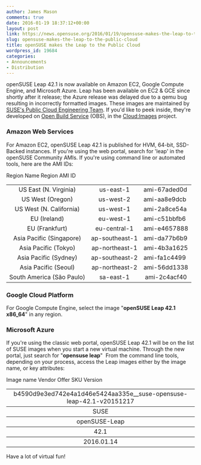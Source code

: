 ```yaml
---
author: James Mason
comments: true
date: 2016-01-19 18:37:12+00:00
layout: post
link: https://news.opensuse.org/2016/01/19/opensuse-makes-the-leap-to-the-public-cloud/
slug: opensuse-makes-the-leap-to-the-public-cloud
title: openSUSE makes the Leap to the Public Cloud
wordpress_id: 19684
categories:
- Announcements
- Distribution
---
```


openSUSE Leap 42.1 is now available on Amazon EC2, Google Compute Engine, and Microsoft Azure. Leap has been available on EC2 & GCE since shortly after it release; the Azure release was delayed due to a qemu bug resulting in incorrectly formatted images. These images are maintained by [SUSE's Public Cloud Engineering Team](http://suse.com/public-cloud). If you'd like to peek inside, they're developed on [Open Build Service](https://build.opensuse.org/) (OBS), in the [Cloud:Images](https://build.opensuse.org/project/show/Cloud:Images:Leap_42.1) project.



<!-- more -->


### Amazon Web Services


For Amazon EC2, openSUSE Leap 42.1 is published for HVM, 64-bit, SSD-Backed instances. If you're using the web portal, search for 'leap' in the openSUSE Community AMIs. If you're using command line or automated tools, here are the AMI IDs:
<table >

<tr >
Region Name
Region
AMI ID
</tr>

<tbody >
<tr >

<td style="text-align: center;" >US East (N. Virginia)
</td>

<td style="text-align: center;" >us-east-1
</td>

<td >ami-67aded0d
</td>
</tr>
<tr >

<td style="text-align: center;" >US West (Oregon)
</td>

<td style="text-align: center;" >us-west-2
</td>

<td >ami-aa8e9dcb
</td>
</tr>
<tr >

<td style="text-align: center;" >US West (N. California)
</td>

<td style="text-align: center;" >us-west-1
</td>

<td >ami-2a8ce54a
</td>
</tr>
<tr >

<td style="text-align: center;" >EU (Ireland)
</td>

<td style="text-align: center;" >eu-west-1
</td>

<td >ami-c51bbfb6
</td>
</tr>
<tr >

<td style="text-align: center;" >EU (Frankfurt)
</td>

<td style="text-align: center;" >eu-central-1
</td>

<td >ami-e4657888
</td>
</tr>
<tr >

<td style="text-align: center;" >Asia Pacific (Singapore)
</td>

<td style="text-align: center;" >ap-southeast-1
</td>

<td >ami-da77b6b9
</td>
</tr>
<tr >

<td style="text-align: center;" >Asia Pacific (Tokyo)
</td>

<td style="text-align: center;" >ap-northeast-1
</td>

<td >ami-4b3a1625
</td>
</tr>
<tr >

<td style="text-align: center;" >Asia Pacific (Sydney)
</td>

<td style="text-align: center;" >ap-southeast-2
</td>

<td >ami-fa1c4499
</td>
</tr>
<tr >

<td style="text-align: center;" >Asia Pacific (Seoul)
</td>

<td style="text-align: center;" >ap-northeast-2
</td>

<td >ami-56dd1338
</td>
</tr>
<tr >

<td style="text-align: center;" >South America (São Paulo)
</td>

<td style="text-align: center;" >sa-east-1
</td>

<td style="text-align: center;" >ami-2c4acf40
</td>
</tr>
</tbody>
</table>



### Google Cloud Platform


For Google Compute Engine, select the image "**openSUSE Leap 42.1 x86_64**" in any region.




### Microsoft Azure


If you're using the classic web portal, openSUSE Leap 42.1 will be on the list of SUSE images when you start a new virtual machine. Through the new portal, just search for "**opensuse leap**"  From the command line tools, depending on your process, access the Leap images either by the image name, or key attributes:
<table cellpadding="3" >

<tr >
Image name
</tr>

<tbody >
<tr >

<td style="text-align: center;" >b4590d9e3ed742e4a1d46e5424aa335e__suse-opensuse-leap-42.1-v20151217
</td>
</tr>
</tbody>

<tr >
Vendor
</tr>

<tbody >
<tr >

<td style="text-align: center;" >SUSE
</td>
</tr>
</tbody>

<tr >
Offer
</tr>

<tbody >
<tr >

<td style="text-align: center;" >openSUSE-Leap
</td>
</tr>
</tbody>

<tr >
SKU
</tr>

<tbody >
<tr >

<td style="text-align: center;" >42.1
</td>
</tr>
</tbody>

<tr >
Version
</tr>

<tbody >
<tr >

<td style="text-align: center;" >2016.01.14
</td>
</tr>
</tbody>
</table>


Have a lot of virtual fun!
